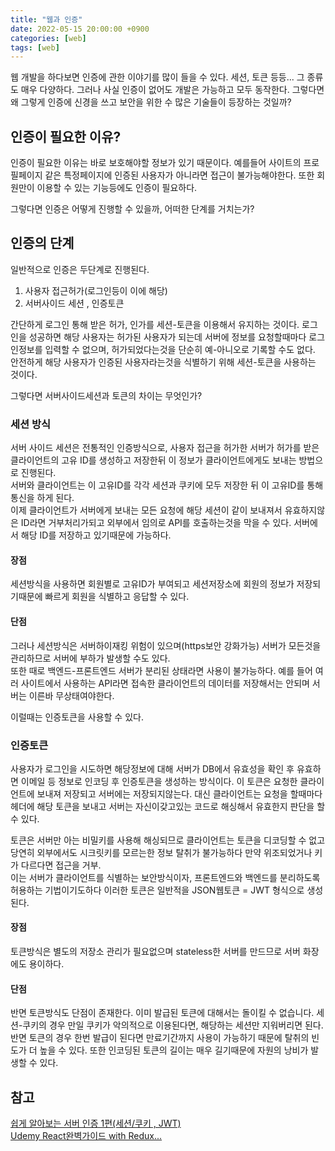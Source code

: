 ```yaml
---
title: "웹과 인증"
date: 2022-05-15 20:00:00 +0900
categories: [web]
tags: [web]
---
```


웹 개발을 하다보면 인증에 관한 이야기를 많이 들을 수 있다. 세션, 토큰 등등...
그 종류도 매우 다양하다. 그러나 사실 인증이 없어도 개발은 가능하고 모두 동작한다. 그렇다면 왜 그렇게 인증에 신경을 쓰고 보안을 위한 수 많은 기술들이 등장하는 것일까?

## 인증이 필요한 이유?
인증이 필요한 이유는 바로 보호해야할 정보가 있기 때문이다. 예를들어 사이트의 프로필페이지 같은 특정페이지에 인증된 사용자가 아니라면 접근이 불가능해야한다. 또한 회원만이 이용할 수 있는 기능등에도 인증이 필요하다.<br>

그렇다면 인증은 어떻게 진행할 수 있을까, 어떠한 단계를 거치는가?

## 인증의 단계
일반적으로 인증은 두단계로 진행된다. 

1. 사용자 접근허가(로그인등이 이에 해당)
2. 서버사이드 세션 , 인증토큰

간단하게 로그인 통해 받은 허가, 인가를 세션-토큰을 이용해서 유지하는 것이다. 
로그인을 성공하면 해당 사용자는 허가된 사용자가 되는데 서버에 정보를 요청할때마다 로그인정보를 입력할 수 없으며, 허가되었다는것을 단순히 예-아니오로 기록할 수도 없다.<br>
안전하게 해당 사용자가 인증된 사용자라는것을 식별하기 위해 세션-토큰을 사용하는 것이다.

그렇다면 서버사이드세션과 토큰의 차이는 무엇인가?

### 세션 방식
서버 사이드 세션은 전통적인 인증방식으로, 사용자 접근을 허가한 서버가 허가를 받은 클라이언트의 고유 ID를 생성하고 저장한뒤 이 정보가 클라이언트에게도 보내는 방법으로 진행된다.<br>
서버와 클라이언트는 이 고유ID를 각각 세션과 쿠키에 모두 저장한 뒤 이 고유ID를 통해 통신을 하게 된다. <br>
이제 클라이언트가 서버에게 보내는 모든 요청에 해당 세션이 같이 보내져서 유효하지않은 ID라면 거부처리가되고  외부에서 임의로 API를 호출하는것을 막을 수 있다. 서버에서 해당 ID를 저장하고 있기때문에 가능하다.

#### 장점
세션방식을 사용하면 회원별로 고유ID가 부여되고 세션저장소에 회원의 정보가 저장되기때문에 빠르게 회원을 식별하고 응답할 수 있다.

#### 단점
그러나 세션방식은 서버하이재킹 위험이 있으며(https보안 강화가능) 서버가 모든것을 관리하므로 서버에 부하가 발생할 수도 있다.<br>
또한 때로 백엔드-프론트엔드 서버가 분리된 상태라면 사용이 불가능하다. 예를 들어 여러 사이트에서 사용하는 API라면 접속한 클라이언트의 데이터를 저장해서는 안되며 서버는 이른바 무상태여야한다.

이럴때는 인증토큰을 사용할 수 있다. 

### 인증토큰
사용자가 로그인을 시도하면 해당정보에 대해 서버가 DB에서 유효성을 확인 후  유효하면 이메일 등 정보로 인코딩 후 인증토큰을 생성하는 방식이다.
이 토큰은 요청한 클라이언트에 보내져 저장되고 서버에는 저장되지않는다. 대신 클라이언트는 요청을 할때마다 헤더에 해당 토큰을 보내고 서버는 자신이갖고있는 코드로 해싱해서 유효한지 판단을 할 수 있다.<br>

토큰은 서버만 아는 비밀키를 사용해 해싱되므로 클라이언트는 토큰을 디코딩할 수 없고 당연히 외부에서도 시크릿키를 모르는한 정보 탈취가 불가능하다
만약 위조되었거나 키가 다르다면 접근을 거부. <br>
이는 서버가 클라이언트를 식별하는 보안방식이자, 프론트엔드와 백엔드를 분리하도록 허용하는 기법이기도하다
이러한 토큰은 일반적을 JSON웹토큰 = JWT  형식으로 생성된다.<br>
#### 장점
토큰방식은 별도의 저장소 관리가 필요없으며 stateless한 서버를 만드므로 서버 화장에도 용이하다.
#### 단점
반면 토큰방식도 단점이 존재한다. 이미 발급된 토큰에 대해서는 돌이킬 수 없습니다. 세션-쿠키의 경우 만일 쿠키가 악의적으로 이용된다면, 해당하는 세션만 지워버리면 된다. 반면 토큰의 경우 한번 발급이 된다면 만료기간까지 사용이 가능하기 때문에 탈취의 빈도가 더 높을 수 있다. 
또한  인코딩된 토큰의 길이는 매우 길기때문에 자원의 낭비가 발생할 수 있다.


참고
-----

[쉽게 알아보는 서버 인증 1편(세션/쿠키 , JWT)](https://tansfil.tistory.com/58)      
[Udemy React완벽가이드 with Redux...](https://www.udemy.com/course/best-react/learn/lecture/28518349)      